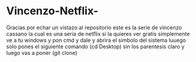 # Vincenzo-Netflix-

Gracias por echar un vistazo al repositorio este es la serie de vincenzo cassano 
la cual es una seria de netflix si la quieres ver gratis simplemente ve a tu windows
y pon cmd y dale y abrira el simbolo del sistema luuego solo pones el siguiente comando
(cd Desktop) sin los parentesis claro y luego vas a poner (git clone) 
